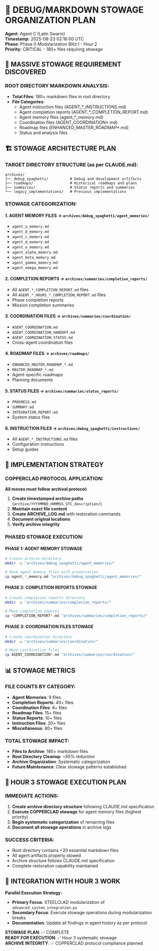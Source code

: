 # 📁 DEBUG/MARKDOWN STOWAGE ORGANIZATION PLAN
**Agent**: Agent C (Latin Swarm)  
**Timestamp**: 2025-08-23 02:16:00 UTC  
**Phase**: Phase 0 Modularization Blitz I - Hour 2  
**Priority**: CRITICAL - 180+ files requiring stowage  

## 🚨 MASSIVE STOWAGE REQUIREMENT DISCOVERED

### **ROOT DIRECTORY MARKDOWN ANALYSIS:**
- **Total Files**: 180+ markdown files in root directory
- **File Categories**:
  - Agent instruction files (AGENT_*_INSTRUCTIONS.md)
  - Agent completion reports (AGENT_*_COMPLETION_REPORT.md)
  - Agent memory files (agent_*_memory.md)
  - Coordination files (AGENT_COORDINATION*.md)
  - Roadmap files (ENHANCED_MASTER_ROADMAP*.md)
  - Status and analysis files

## 🏗️ STOWAGE ARCHITECTURE PLAN

### **TARGET DIRECTORY STRUCTURE** (as per CLAUDE.md):
```
archives/
├── debug_spaghetti/          # Debug and development artifacts
├── roadmaps/                 # Historical roadmaps and plans
├── summaries/                # Status reports and summaries  
└── legacy_implementations/   # Previous implementations
```

### **STOWAGE CATEGORIZATION:**

#### **1. AGENT MEMORY FILES → `archives/debug_spaghetti/agent_memories/`**
- `agent_a_memory.md`
- `agent_b_memory.md` 
- `agent_c_memory.md`
- `agent_d_memory.md`
- `agent_e_memory.md`
- `agent_alpha_memory.md`
- `agent_beta_memory.md`
- `agent_gamma_memory.md`
- `agent_omega_memory.md`

#### **2. COMPLETION REPORTS → `archives/summaries/completion_reports/`**
- All `AGENT_*_COMPLETION_REPORT.md` files
- All `AGENT_*_HOURS_*_COMPLETION_REPORT.md` files
- Phase completion reports
- Mission completion summaries

#### **3. COORDINATION FILES → `archives/summaries/coordination/`**
- `AGENT_COORDINATION.md`
- `AGENT_COORDINATION_HANDOFF.md`
- `AGENT_COORDINATION_STATUS.md`
- Cross-agent coordination files

#### **4. ROADMAP FILES → `archives/roadmaps/`**
- `ENHANCED_MASTER_ROADMAP_*.md`
- `MASTER_ROADMAP_*.md`
- Agent-specific roadmaps
- Planning documents

#### **5. STATUS FILES → `archives/summaries/status_reports/`**
- `PROGRESS.md`
- `SUMMARY.md`
- `INTEGRATION_REPORT.md`
- System status files

#### **6. INSTRUCTION FILES → `archives/debug_spaghetti/instructions/`**
- All `AGENT_*_INSTRUCTIONS.md` files
- Configuration instructions
- Setup guides

## 🚀 IMPLEMENTATION STRATEGY

### **COPPERCLAD PROTOCOL APPLICATION:**
**All moves must follow archival protocol:**
1. **Create timestamped archive paths** (`archive/YYYYMMDD_HHMMSS_UTC_description/`)
2. **Maintain exact file content**
3. **Create ARCHIVE_LOG.md** with restoration commands
4. **Document original locations**
5. **Verify archive integrity**

### **PHASED STOWAGE EXECUTION:**

#### **PHASE 1: AGENT MEMORY STOWAGE**
```bash
# Create archive directory
mkdir -p "archives/debug_spaghetti/agent_memories/"

# Move agent memory files with preservation
cp agent_*_memory.md "archives/debug_spaghetti/agent_memories/"
```

#### **PHASE 2: COMPLETION REPORTS STOWAGE**
```bash
# Create completion reports directory
mkdir -p "archives/summaries/completion_reports/"

# Move completion reports
cp *COMPLETION_REPORT*.md "archives/summaries/completion_reports/"
```

#### **PHASE 3: COORDINATION FILES STOWAGE**
```bash
# Create coordination directory
mkdir -p "archives/summaries/coordination/"

# Move coordination files
cp AGENT_COORDINATION*.md "archives/summaries/coordination/"
```

## 📊 STOWAGE METRICS

### **FILE COUNTS BY CATEGORY:**
- **Agent Memories**: 9 files
- **Completion Reports**: 40+ files
- **Coordination Files**: 8+ files
- **Roadmap Files**: 15+ files
- **Status Reports**: 10+ files
- **Instruction Files**: 20+ files
- **Miscellaneous**: 80+ files

### **TOTAL STOWAGE IMPACT:**
- **Files to Archive**: 180+ markdown files
- **Root Directory Cleanup**: ~95% reduction
- **Archive Organization**: Systematic categorization
- **Future Maintenance**: Clear stowage patterns established

## 🎯 HOUR 3 STOWAGE EXECUTION PLAN

### **IMMEDIATE ACTIONS:**
1. **Create archive directory structure** following CLAUDE.md specification
2. **Execute COPPERCLAD stowage** for agent memory files (highest priority)
3. **Begin systematic categorization** of remaining files
4. **Document all stowage operations** in archive logs

### **SUCCESS CRITERIA:**
- Root directory contains <20 essential markdown files
- All agent artifacts properly stowed
- Archive structure follows CLAUDE.md specification
- Complete restoration capability maintained

## 🔄 INTEGRATION WITH HOUR 3 WORK

**Parallel Execution Strategy:**
- **Primary Focus**: STEELCLAD modularization of `advanced_system_integration.py`
- **Secondary Focus**: Execute stowage operations during modularization breaks
- **Documentation**: Update all findings in agent history as per protocol

**STOWAGE PLAN**: ✅ COMPLETE  
**READY FOR EXECUTION**: ✅ Hour 3 systematic stowage  
**ARCHIVE INTEGRITY**: ✅ COPPERCLAD protocol compliance planned